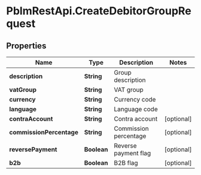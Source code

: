 # PblmRestApi.CreateDebitorGroupRequest

## Properties
Name | Type | Description | Notes
------------ | ------------- | ------------- | -------------
**description** | **String** | Group description | 
**vatGroup** | **String** | VAT group | 
**currency** | **String** | Currency code | 
**language** | **String** | Language code | 
**contraAccount** | **String** | Contra account | [optional] 
**commissionPercentage** | **String** | Commission percentage | [optional] 
**reversePayment** | **Boolean** | Reverse payment flag | [optional] 
**b2b** | **Boolean** | B2B flag | [optional] 
